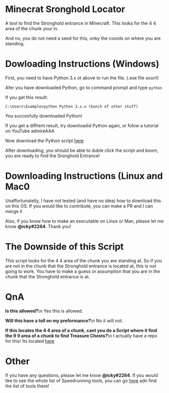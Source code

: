 # Minecrat Sronghold Locator
A tool to find the Stronghold entrance in Minecraft. This looks for the 4 4 area of the chunk your in.

And no, you do not need a seed for this, onky the coords on where you are standing.

# Dowloading Instructions (Windows)
First, you need to have Python 3.x ot above to run the file. (.exe file soon!)

Afer you have downloaded Python, go to command prompt and type `python`

If you get this result:

`
C:\Users\Example>python
Python 3.x.x (bunch of other stuff)
`

You succesfully downloaded Python!

If you get a diffrent result, try downloadid Python again, or folow a tutorial on YouTube admireAAA

Now download the Python script [here](https://github.com/Speedrunning-Tools/MC-Stronghold-Locator/archive/refs/heads/master.zip)

After downloading, you should be able to duble click the script and boom, you are ready to find the Sronghold Entrance!

# Downloading Instructions (Linux and Mac0
Unaffortunatelly, I have not tested (and have no idea) how to download this on this OS. If you would like to contribute, you can make a PR and I can merge it

Also, if you know how to make an executable on Linux or Man, please let me know **@icky#2264**. Thank you!

# The Downside of this Script
This script looks for the 4 4 area of the chunk you are standing at. So if you are not in the chunk that the Stronghold entrance is located at, this is not going to work. You have to make a guess or assumption that you are in the chunk that the Stronghold entrance is at.

# QnA

**Is this allowed?**\n
Yes this is allowed.

**Will this have a toll on my preformance?**\n
No it will not.

**If this locates the 4 4 area of a chunk, cant you do a Script where it find the 9 9 area of a chunk to find Treasure Chests?**\n
I actually have a repo for this! Its located [here]()

# Other
If you have any questions, please let me know **@icky#2264**. If you would like to see the whole list of Speedrunning tools, you can go [here]() adn find the list of tools there!
